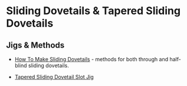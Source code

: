 # Sliding Dovetails & Tapered Sliding Dovetails


## Jigs & Methods

* [How To Make Sliding Dovetails](https://www.wwgoa.com/article/making-sliding-dovetails/) - methods for both through and half-blind sliding dovetails.

* [Tapered Sliding Dovetail Slot Jig](https://atelierdubricoleur.wordpress.com/2012/11/06/tapered-sliding-dovetail-slot-jig-gabarit-pour-rainures-a-queue-daronde-coulissante-fuselee/)
